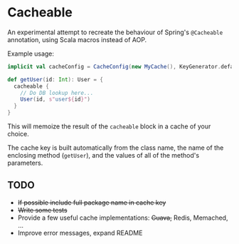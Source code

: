 # Cacheable

An experimental attempt to recreate the behaviour of Spring's `@Cacheable` annotation, using Scala macros instead of AOP.

Example usage:

```scala 
implicit val cacheConfig = CacheConfig(new MyCache(), KeyGenerator.defaultGenerator)

def getUser(id: Int): User = {  
  cacheable { 
    // Do DB lookup here...
    User(id, s"user${id}")
  }                    
}
```

This will memoize the result of the `cacheable` block in a cache of your choice.

The cache key is built automatically from the class name, the name of the enclosing method (`getUser`), and the values of all of the method's parameters.

## TODO

* <del>If possible include full package name in cache key</del>
* <del>Write some tests</del>
* Provide a few useful cache implementations: <del>Guava,</del> Redis, Memached, ...
* Improve error messages, expand README

